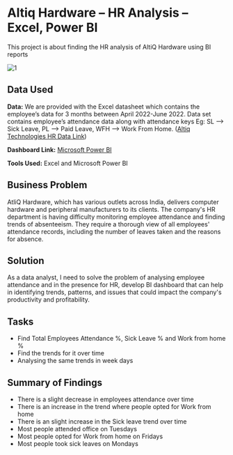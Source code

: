 # Altiq Hardware – HR Analysis – Excel, Power BI
This project is about finding the HR analysis of AltiQ Hardware using BI reports


![1](https://github.com/souptik-d/Portfolio_projects/assets/128696109/052c9974-c38b-431a-9e87-c62b7e167559)


## Data Used
**Data:** We are provided with the Excel datasheet which contains the employee’s data for 3 months between April 2022-June 2022. Data set contains employee’s attendance data along with attendance keys Eg: SL --> Sick Leave, PL --> Paid Leave, WFH --> Work From Home. ([Altiq Technologies HR Data Link](https://codebasics.io/resources/resume-project-data-analytics))
 
**Dashboard Link:** [Microsoft Power BI](https://app.powerbi.com/view?r=eyJrIjoiYjIwOWY3NzQtZDYxNC00NDIxLWE5YjUtZDUwMzljYjdiOWQ1IiwidCI6ImRmODY3OWNkLWE4MGUtNDVkOC05OWFjLWM4M2VkN2ZmOTVhMCJ9)

**Tools Used:** Excel and Microsoft Power BI


## Business Problem
AtliQ Hardware, which has various outlets across India, delivers computer hardware and peripheral manufacturers to its clients. The company's HR department is having difficulty monitoring employee attendance and finding trends of absenteeism. They require a thorough view of all employees' attendance records, including the number of leaves taken and the reasons for absence.


## Solution
As a data analyst, I need to solve the problem of analysing employee attendance and in the presence for HR, develop BI dashboard that can help in identifying trends, patterns, and issues that could impact the company's productivity and profitability.


## Tasks
*	Find Total Employees Attendance %, Sick Leave % and Work from home %
*	Find the trends for it over time
*	Analysing the same trends in week days


## Summary of Findings
*	There is a slight decrease in employees attendance over time
*	There is an increase in the trend where people opted for Work from home
*	There is an slight increase in the Sick leave trend over time
*	Most people attended office on Tuesdays
*	Most people opted for Work from home on Fridays
*	Most people took sick leaves on Mondays




